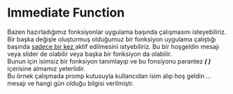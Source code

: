 <h1>Immediate Function</h1>
Bazen hazırladığımız fonksiyonlar uygulama başında çalışmasını isteyebiliriz. Bir başka değişle oluşturmuş olduğumuz bir fonksiyon uygulama çalıştığı başında <ins>sadece bir kez </ins>aktif edilmesini istyebiliriz. Bu bir hoşgeldin mesajı veya slider de olabilir veya başka bir fonksiyon da olabilir.<br>
Bunun için isimsiz bir fonksiyon tanımlayıp ve bu fonsiyonu parantez <b><i>( )</i></b> içerisine almamız yeterlidir.<br>
Bu örnek çalışmada promp kutusuyla kullancıdan isim alıp hoş geldin ... mesajı ve hangi gün olduğu bilgisi verilmiştr.<br>
